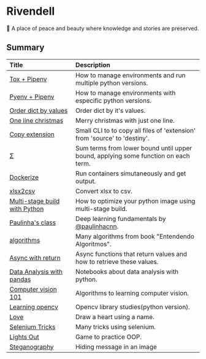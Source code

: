 # Rivendell
:seedling: A place of peace and beauty where knowledge and stories are preserved.

## Summary

|Title|Description|
|:----|:----------|
|[Tox + Pipenv](toxpipenv/)| How to manage environments and run multiple python versions. |
|[Pyenv + Pipenv](pyenvpipenv/)| How to manage environments with especific python versions. |
|[Order dict by values](orderdictbyvalue/)| Order dict by it's values. |
|[One line christmas](onelinechristmas/)| Merry christmas with just one line. |
|[Copy extension](copyextension/)| Small CLI to to copy all files of 'extension' from 'source' to 'destiny'. |
|[Σ](summation/)| Sum terms from lower bound until upper bound, applying some function on each term. |
|[Dockerize](dockerize/)| Run containers simutaneously and get output. |
|[xlsx2csv](xlsx2csv/)| Convert xlsx to csv. |
|[Multi-stage build with Python](multistagepython/)| How to optimize your python image using multi-stage build. |
|[Paulinha's class](paulinhaclass/)| Deep learning fundamentals by [@paulinhacnn](http://github.com/paulinhacnn). |
|[algorithms](algorithms/)| Many algorithms from book "Entendendo Algoritmos". |
|[Async with return](asyncreturn/)| Async functions that return values and how to retrieve these values. |
|[Data Analysis with pandas](dataanalysis/)| Notebooks about data analysis with python. |
|[Computer vision 101](cv/)| Algorithms to learning computer vision. |
|[Learning opencv](learningopencv/)|  Opencv library studies(python version). |
|[Love](love/)| Draw a heart using a name. |
|[Selenium Tricks](selenium_tricks/)| Many tricks using selenium. |
|[Lights Out](lights_out/)| Game to practice OOP. |
|[Steganography](hiding_message_in_an_image//)| Hiding message in an image |
